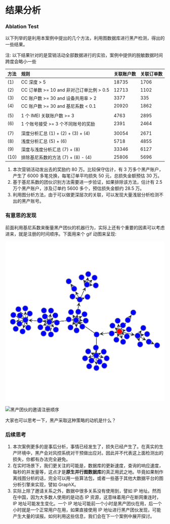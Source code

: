 # 结果分析

### Ablation Test

以下列举的是利用本案例中提出的几个方法，利用图数据库进行黑产检测，得出的一些结果。

注: 以下结果针对的是营销活动全部数据进行的实验，案例中提供的脱敏数据时间跨度会略小一些

| 方法 | 规则 | 关联账户数 | 关联订单数 |
| :--- | :--- | :--- | :--- |
| \(1\) | CC 深度 &gt; 5 | 18735 | 1706 |
| \(2\) | CC 订单数 &gt;= 10 and 非对己订单比例 &gt; 0.5 | 12713 | 1102 |
| \(3\) | CC 账户数 &gt;= 30 and 设备共用率 &gt; 2 | 3377 | 335 |
| \(4\) | CC 账户数 &gt;= 30 and 基尼系数 &lt; 0.1 | 20920 | 1862 |
|  |  |  |  |
| \(5\) | 1 个 IMEI 关联账户数 &gt;= 3 | 4763 | 2895 |
| \(6\) | 1 个账号接受 &gt;= 3 个不同账号的奖励 | 2391 | 2464 |
|  |  |  |  |
| \(7\) | 深度分析汇总 \(1\) + \(2\) + \(3\) + \(4\) | 30054 | 2671 |
| \(8\) | 浅度分析汇总 \(5\) + \(6\) | 5718 | 4855 |
| \(9\) | 深度与浅度分析汇总 \(7\) + \(8\) | 33346 | 6127 |
| \(10\) | 排除基尼系数的方法 \(7\) + \(8\) - \(4\) | 25806 | 5696 |

1. 本次营销活动发出去的奖励约 80 万。比较保守估计，有 3 万多个黑产账户，产生了 6000 多笔兑换，每笔订单平均损失 50 元，总损失金额预估 30 万。
2. 基于基尼系数的团伙识别方法需要进一步验证，如果排除该方法，估计有 2.5 万个黑产账户，涉及订单约 5600 多个，预估损失金额约 28.5 万。
3. 利用图分析方法，由于可以做更深层次的关联，可以发现大量浅层分析检测不出的黑产账号。

### 有意思的发现

前面利用基尼系数来衡量黑产团伙的机器行为，实际上还有个重要的因素可以考虑进来，就是注册的时间顺序。下面用来个 gif 动图来呈现:

![&#x6B63;&#x5E38;&#x7FA4;&#x4F53;&#x7684;&#x9080;&#x8BF7;&#x6CE8;&#x518C;&#x987A;&#x5E8F;](../../.gitbook/assets/invite_graph.gif)

![&#x9ED1;&#x4EA7;&#x56E2;&#x4F19;&#x7684;&#x9080;&#x8BF7;&#x6CE8;&#x518C;&#x987A;&#x5E8F;](../../.gitbook/assets/econnoisseur_invite_graph.gif)

大家也可以思考一下，黑产采取这种策略的动机是什么？

### 后续思考

1. 本次案例更多的是事后分析，事情已经发生了，损失已经产生了。在真实的生产环境中，黑产会对风控系统对干预做出应对。因此并不代表这上面检测出的损失，你都有办法完全避免。
2. 在实时场景下，我们更关注的可能是，数据库的更新速度，查询的响应速度，每秒的并发量等，这点才是**原生并行图数据库**的真正用武之地。毕竟如果制作离线图分析的话，完全可以用一些算法包，或者一些基于其他大数据平台的图分析引擎来实现，譬如 GraphX。
3. 实际上除了邀请关系之外，数据中很多关系没有使用到，譬如 IP 地址。然而在中国，因为大多数人使用的是动态 IP 资源，这意味着用户在断网重连时，IP 地址可能发生变化。一个 IP 地址可能前一个小时是黑产团伙在用，后一个小时就是一个正常用户在用，如果直接使用 IP 地址进行黑产团伙发现，可能产生大量的误报。如何利用这些信息，我们会在下一个案例中展开探讨。



